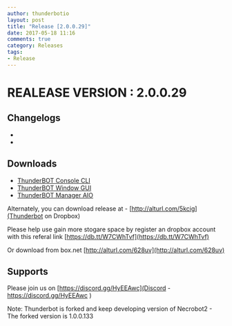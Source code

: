 ```yaml
---
author: thunderbotio
layout: post
title: "Release [2.0.0.29]"
date: 2017-05-18 11:16
comments: true
category: Releases
tags:
- Release
---
```


# REALEASE VERSION : 2.0.0.29

## Changelogs
- 
- 

## Downloads
- [ThunderBOT Console CLI](/releases/2.0.0.29/ThunderBOT.CLI.zip)
- [ThunderBOT Window GUI](/releases/2.0.0.29/ThunderBOT.Win.zip)
- [ThunderBOT Manager AIO](/releases/2.0.0.29/ThunderBOT.Manager.zip)

Alternately, you can download release at - [http://alturl.com/5kcig](Thunderbot on Dropbox)

Please help use gain more stogare space by register an dropbox account with this referal link [https://db.tt/W7CWhTvf](https://db.tt/W7CWhTvf)

Or download from box.net [http://alturl.com/628uv](http://alturl.com/628uv)

## Supports

Please join us on [https://discord.gg/HyEEAwc](Discord - https://discord.gg/HyEEAwc )

Note: Thunderbot is forked and keep developing version of Necrobot2 - The forked version is 1.0.0.133
